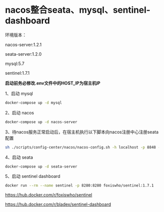 # nacos整合seata、mysql、sentinel-dashboard

环境版本：

nacos-server:1.2.1

seata-server:1.2.0

mysql:5.7

sentinel:1.7.1

**启动前务必修改.env文件中的HOST_IP为宿主机IP**

1、启动 mysql

```bash
docker-compose up -d mysql
```

2、启动 nacos

```bash
docker-compose up -d nacos-server
```

3、待nacos服务正常启动后，在宿主机执行以下脚本向nacos注册中心注册seata配置

```bash
sh ./scripts/config-center/nacos/nacos-config.sh -h localhost -p 8848 -g SEATA_GROUP
```

4、启动 seata

```bash
docker-compose up -d seata-server
```

5、启动 sentinel dashboard

```bash
docker run --rm --name sentinel -p 8280:8280 foxiswho/sentinel:1.7.1
```


https://hub.docker.com/r/foxiswho/sentinel

https://hub.docker.com/r/bladex/sentinel-dashboard